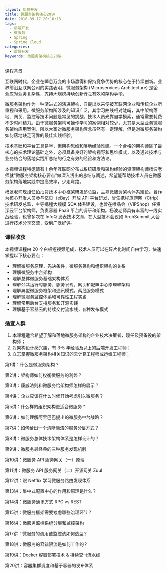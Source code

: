 ```yaml
---
layout: 后端开发
title: 微服务架构核心20讲
date: 2018-09-17 20:10:13
tags:
  - 后端开发
  - 微服务
  - Spring
  - Spring Cloud
categories:
  - 后端开发
keywords: 微服务架构核心20讲
---
```

课程背景
<p>互联网时代，企业在瞬息万变的市场赢得和保持竞争优势的核心在于持续创新。业界前沿互联网公司的实践表明，微服务架构 (Microservices Architecture) 是企业应对业务复杂性，支持大规模持续创新行之有效的架构手段。</p>
<p>微服务架构作为一种渐进式的演进架构，自提出以来便被互联网企业和传统企业所重视和采用。微服务架构所涉及的知识广泛，其学习曲线相对陡峭，其中架构落地、网关、监控等技术问题是常见的挑战。技术人员光靠自学摸索，通常需要耗费不少时间精力。由于微服务架构可操作学习的案例相对较少，尤其是大型业务微服务架构应用案例，所以大家对微服务架构理念虽然有一定理解，但是对微服务架构如何落地缺乏可靠的最佳实践经验。</p>
<p>技术基础和平台工具易学，但架构思维和落地经验难建。一个合格的架构师除了最核心的技术理论基础之外，必须具备良好的架构视野和思维模式，以及通过技术与业务结合的落地实践所总结的行之有效的经验和方法论。</p>
<p>本视频课程特邀请有十余年互联网分布式系统研发和架构经验的资深架构师杨波老师就“微服务架构核心要点”做深入浅出的总结与阐述，希望能帮助技术人员在微服务架构落地实践中提高效率，少走弯路。</p>
<p>杨波老师现担任拍拍贷技术中心框架研发部总监，主导微服务架构体系建设。曾作为核心开发人员参与亿贝（eBay）开放 API 平台研发，曾任携程旅游网（Ctrip）技术研发总监，主导携程大规模 SOA 体系建设，也曾在唯品会（VIPShop）任资深云平台架构师，负责容器 PaaS 平台的调研和架构。杨波老师具有丰富的一线实战经验，也曾多次在 InfoQ 发表技术文章，在大型技术会议如 ArchSummit 大会进行技术分享交流，受到广泛好评。</p>
<h3>课程收获</h3>
<p>本视频课程由 20 个白板短视频组成，技术人员可以在碎片化时间自由学习，快速掌握以下核心要点：</p>
<ul>
<li>理解微服务原理，先决条件，微服务架构和组织架构的关系</li>
<li>理解微服务中台架构</li>
<li>理解总体微服务基础架构体系</li>
<li>理解公共运行时服务，服务发现，网关和配置中心原理和架构</li>
<li>理解典型微服务框架和通讯模式，两层服务模式</li>
<li>理解微服务监控体系和可靠性工程实践</li>
<li>理解常用后台支持服务和开源实践</li>
<li>理解基于容器云的持续交付流水线，各种发布模式</li>
</ul>
<h3>适宜人群</h3>
<ol>
<li>本课程适合希望了解和落地微服务架构的企业技术决策者，现任及预备役的架构师；</li>
<li>对架构设计感兴趣，有 3-5 年经验及以上的后端开发工程师；</li>
<li>立志掌握微服务架构相关知识的云计算工程师或运维工程师；</li>
</ol>

第1讲：什么是微服务架构？

第2讲：架构师如何权衡微服务的利弊？

第3讲：康威法则和微服务给架构师怎样的启示？

第4讲：企业应该在什么时候开始考虑引入微服务？

第5讲：什么样的组织架构更适合微服务？

第6讲：如何理解阿里巴巴提出的微服务中台战略？

第7讲：如何给出一个清晰简洁的服务分层方式？

第8讲：微服务总体技术架构体系是怎样设计的？

第9讲：微服务最经典的三种服务发现机制

第10讲：微服务 API 服务网关（一）原理

第11讲：微服务 API 服务网关（二）开源网关 Zuul

第12讲：跟 Netflix 学习微服务路由发现体系

第13讲：集中式配置中心的作用和原理是什么？

第14讲：微服务通讯方式 RPC vs REST

第15讲：微服务框架需要考虑哪些治理环节？

第16讲：微服务监控系统分层和监控架构

第17讲：微服务的调用链监控该如何选型？

第18讲：微服务的容错限流是如何工作的？

第19讲：Docker 容器部署技术 & 持续交付流水线

第20讲：容器集群调度和基于容器的发布体系

<div id="jspay" sid="QWeKYn52442" style="display:none">QWeKYn52442</div>
<script type="text/javascript" src="https://www.fageka.com/j.js"></script>
<script type="text/javascript" src="https://www.fageka.com/f.js" charset="utf-8"></script>
